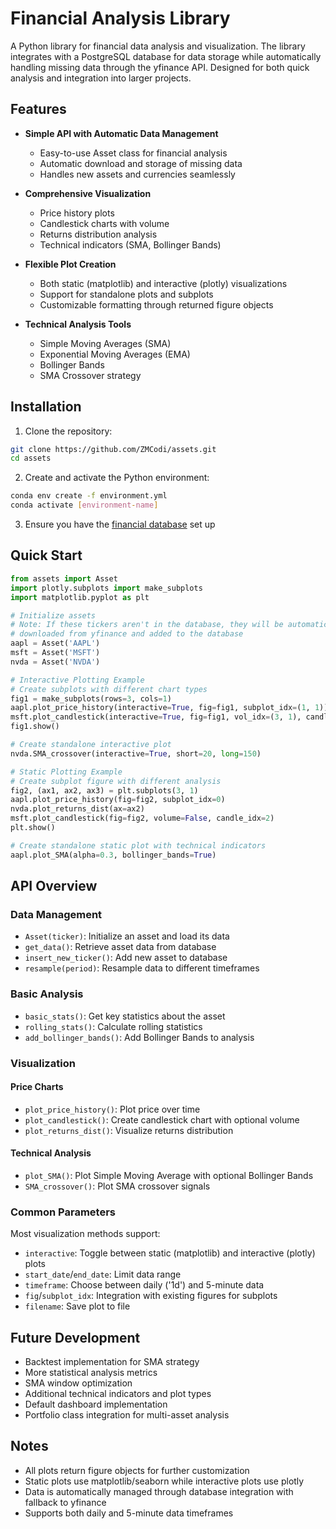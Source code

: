 # Financial Analysis Library

A Python library for financial data analysis and visualization. The library integrates with a PostgreSQL database for data storage while automatically handling missing data through the yfinance API. Designed for both quick analysis and integration into larger projects.

## Features

- **Simple API with Automatic Data Management**
  - Easy-to-use Asset class for financial analysis
  - Automatic download and storage of missing data
  - Handles new assets and currencies seamlessly

- **Comprehensive Visualization**
  - Price history plots
  - Candlestick charts with volume
  - Returns distribution analysis
  - Technical indicators (SMA, Bollinger Bands)

- **Flexible Plot Creation**
  - Both static (matplotlib) and interactive (plotly) visualizations
  - Support for standalone plots and subplots
  - Customizable formatting through returned figure objects

- **Technical Analysis Tools**
  - Simple Moving Averages (SMA)
  - Exponential Moving Averages (EMA)
  - Bollinger Bands
  - SMA Crossover strategy

## Installation

1. Clone the repository:
```bash
git clone https://github.com/ZMCodi/assets.git
cd assets
```

2. Create and activate the Python environment:
```bash
conda env create -f environment.yml
conda activate [environment-name]
```

3. Ensure you have the [financial database](https://github.com/ZMCodi/stock-db) set up

## Quick Start

```python
from assets import Asset
import plotly.subplots import make_subplots
import matplotlib.pyplot as plt

# Initialize assets
# Note: If these tickers aren't in the database, they will be automatically 
# downloaded from yfinance and added to the database
aapl = Asset('AAPL')
msft = Asset('MSFT')
nvda = Asset('NVDA')

# Interactive Plotting Example
# Create subplots with different chart types
fig1 = make_subplots(rows=3, cols=1)
aapl.plot_price_history(interactive=True, fig=fig1, subplot_idx=(1, 1))
msft.plot_candlestick(interactive=True, fig=fig1, vol_idx=(3, 1), candle_idx=(2, 1))
fig1.show()

# Create standalone interactive plot
nvda.SMA_crossover(interactive=True, short=20, long=150)

# Static Plotting Example
# Create subplot figure with different analysis
fig2, (ax1, ax2, ax3) = plt.subplots(3, 1)
aapl.plot_price_history(fig=fig2, subplot_idx=0)
nvda.plot_returns_dist(ax=ax2)
msft.plot_candlestick(fig=fig2, volume=False, candle_idx=2)
plt.show()

# Create standalone static plot with technical indicators
aapl.plot_SMA(alpha=0.3, bollinger_bands=True)
```

## API Overview

### Data Management
- `Asset(ticker)`: Initialize an asset and load its data
- `get_data()`: Retrieve asset data from database
- `insert_new_ticker()`: Add new asset to database
- `resample(period)`: Resample data to different timeframes

### Basic Analysis
- `basic_stats()`: Get key statistics about the asset
- `rolling_stats()`: Calculate rolling statistics
- `add_bollinger_bands()`: Add Bollinger Bands to analysis

### Visualization
#### Price Charts
- `plot_price_history()`: Plot price over time
- `plot_candlestick()`: Create candlestick chart with optional volume
- `plot_returns_dist()`: Visualize returns distribution

#### Technical Analysis
- `plot_SMA()`: Plot Simple Moving Average with optional Bollinger Bands
- `SMA_crossover()`: Plot SMA crossover signals

### Common Parameters
Most visualization methods support:
- `interactive`: Toggle between static (matplotlib) and interactive (plotly) plots
- `start_date`/`end_date`: Limit data range
- `timeframe`: Choose between daily ('1d') and 5-minute data
- `fig`/`subplot_idx`: Integration with existing figures for subplots
- `filename`: Save plot to file

## Future Development

- Backtest implementation for SMA strategy
- More statistical analysis metrics
- SMA window optimization
- Additional technical indicators and plot types
- Default dashboard implementation
- Portfolio class integration for multi-asset analysis

## Notes

- All plots return figure objects for further customization
- Static plots use matplotlib/seaborn while interactive plots use plotly
- Data is automatically managed through database integration with fallback to yfinance
- Supports both daily and 5-minute data timeframes